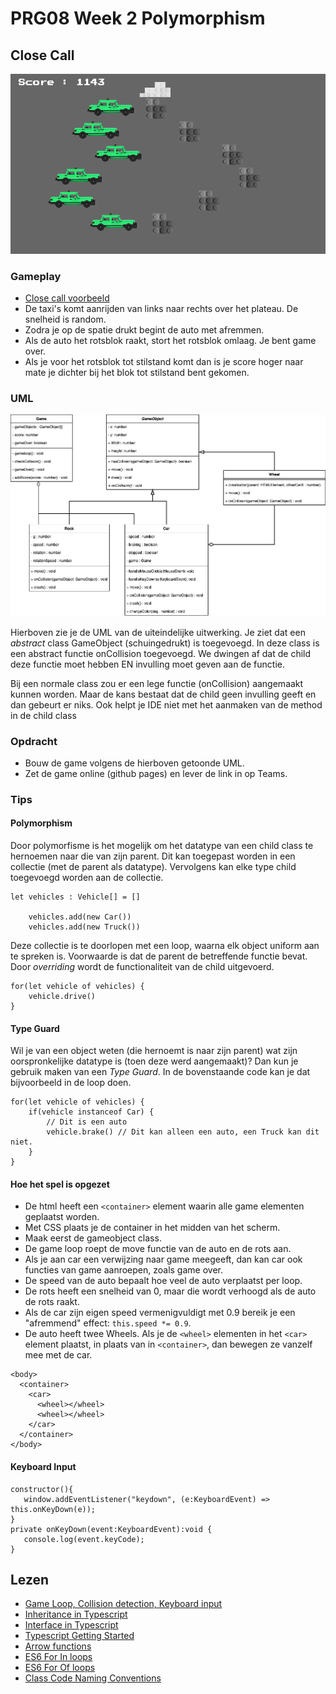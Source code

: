 # PRG08 Week 2 Polymorphism

## Close Call
![alt text](close-call.png "Close Call")

### Gameplay

- <a href="https://hr-cmgt.github.io/PRG08-close-call-completed/" target="_blank">Close call voorbeeld</a>
- De taxi's komt aanrijden van links naar rechts over het plateau. De snelheid is random.
- Zodra je op de spatie drukt begint de auto met afremmen. 
- Als de auto het rotsblok raakt, stort het rotsblok omlaag. Je bent game over.
- Als je voor het rotsblok tot stilstand komt dan is je score hoger naar mate je dichter bij het blok tot stilstand bent gekomen.

### UML
![alt text](UML-close-call.png "Close Call")

Hierboven zie je de UML van de uiteindelijke uitwerking. Je ziet dat een *abstract* class GameObject (schuingedrukt) is toegevoegd. In deze class is een abstract functie onCollision toegevoegd. We dwingen af dat de child deze functie moet hebben EN invulling moet geven aan de functie. 

Bij een normale class zou er een  lege functie (onCollision) aangemaakt kunnen worden. Maar de kans bestaat dat de child geen invulling geeft en dan gebeurt er niks. Ook helpt je IDE niet met het aanmaken van de method in de child class

### Opdracht
- Bouw de game volgens de hierboven getoonde UML. 
- Zet de game online (github pages) en lever de link in op Teams.

### Tips

#### Polymorphism

Door polymorfisme is het mogelijk om het datatype van een child class te hernoemen naar die van zijn parent. Dit kan toegepast worden in een collectie (met de parent als datatype). Vervolgens kan elke type child toegevoegd worden aan de collectie. 

```
let vehicles : Vehicle[] = []

    vehicles.add(new Car())
    vehicles.add(new Truck())
```

Deze collectie is te doorlopen met een loop, waarna elk object uniform aan te spreken is. Voorwaarde is dat de parent de betreffende functie bevat. Door *overriding* wordt de functionaliteit van de child uitgevoerd.

```
for(let vehicle of vehicles) {
    vehicle.drive()
}
```

#### Type Guard

Wil je van een object weten (die hernoemt is naar zijn parent) wat zijn oorspronkelijke datatype is (toen deze werd aangemaakt)? Dan kun je gebruik maken van een *Type Guard*. 
In de bovenstaande code kan je dat bijvoorbeeld in de loop doen.
```
for(let vehicle of vehicles) {
    if(vehicle instanceof Car) {
        // Dit is een auto
        vehicle.brake() // Dit kan alleen een auto, een Truck kan dit niet.
    }
}
```

#### Hoe het spel is opgezet
- De html heeft een `<container>` element waarin alle game elementen geplaatst worden.
- Met CSS plaats je de container in het midden van het scherm.
- Maak eerst de gameobject class.
- De game loop roept de move functie van de auto en de rots aan. 
- Als je aan car een verwijzing naar game meegeeft, dan kan car ook functies van game aanroepen, zoals game over.
- De speed van de auto bepaalt hoe veel de auto verplaatst per loop.
- De rots heeft een snelheid van 0, maar die wordt verhoogd als de auto de rots raakt.
- Als de car zijn eigen speed vermenigvuldigt met 0.9 bereik je een "afremmend" effect: `this.speed *= 0.9`.
- De auto heeft twee Wheels. Als je de `<wheel>` elementen in het `<car>` element plaatst, in plaats van in `<container>`, dan bewegen ze vanzelf mee met de car.
```
<body>
  <container>
    <car>
      <wheel></wheel>
      <wheel></wheel>
    </car>
  </container>
</body>
```

#### Keyboard Input
```
constructor(){
   window.addEventListener("keydown", (e:KeyboardEvent) => this.onKeyDown(e));
}
private onKeyDown(event:KeyboardEvent):void {
   console.log(event.keyCode);
}       
```

## Lezen
- [Game Loop, Collision detection, Keyboard input](https://github.com/HR-CMGT/PRG04-Week3-examples)
- [Inheritance in Typescript](https://www.typescriptlang.org/docs/handbook/classes.html)
- [Interface in Typescript](https://www.typescriptlang.org/docs/handbook/interfaces.html)
- [Typescript Getting Started](https://basarat.gitbooks.io/typescript/content/docs/getting-started.html)
- [Arrow functions](https://developer.mozilla.org/en/docs/Web/JavaScript/Reference/Functions/Arrow_functions)
- [ES6 For In loops](https://developer.mozilla.org/en-US/docs/Web/JavaScript/Reference/Statements/for...in)
- [ES6 For Of loops](https://developer.mozilla.org/en/docs/Web/JavaScript/Reference/Statements/for...of)
- [Class Code Naming Conventions](https://dev.to/mohitrajput987/coding-best-practices-part-1-naming-conventions--class-designing-principles)
